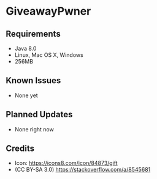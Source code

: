 GiveawayPwner
==========

Requirements
------------
- Java 8.0
- Linux, Mac OS X, Windows
- 256MB

Known Issues
------------
- None yet

Planned Updates
---------------
- None right now

Credits
-------
- Icon: https://icons8.com/icon/84873/gift
- (CC BY-SA 3.0) https://stackoverflow.com/a/8545681
